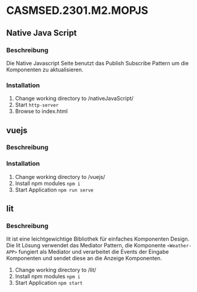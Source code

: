# CASMSED.2301.M2.MOPJS

## Native Java Script

### Beschreibung

Die Native Javascript Seite benutzt das Publish Subscribe Pattern um die Komponenten zu aktualisieren.

### Installation

1. Change working directory to /nativeJavaScript/
2. Start `http-server`
3. Browse to index.html

## vuejs

### Beschreibung

### Installation

1. Change working directory to /vuejs/
2. Install npm modules `npm i`
2. Start Application `npm run serve`

## lit

### Beschreibung

lit ist eine leichtgewichtige Bibliothek für einfaches Komponenten Design.
Die lit Lösung verwendet das Mediator Pattern, die Komponente `<Weather-APP>` fungiert als Mediator und verarbeitet die Events der Eingabe Komponenten und sendet diese an die Anzeige Komponenten.

1. Change working directory to /lit/
2. Install npm modules `npm i`
3. Start Application `npm start`